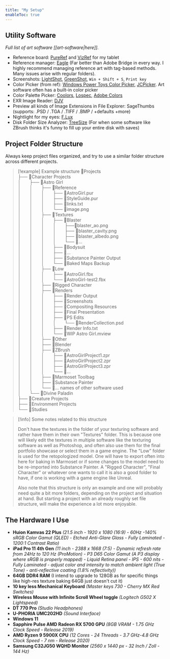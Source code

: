 ```yaml
---
title: "My Setup"
enableToc: true
---
```


## Utility Software
_Full list of art software [[art-software|here]]._

- Reference board: [PureRef](https://www.pureref.com/) and [VizRef](https://vizref.com/) for my tablet
- Reference manager: [Eagle](https://en.eagle.cool/) (Far better than Adobe Bridge in every way. I highly recommend managing reference art with tag-based methods. Many issues arise with regular folders). 
- Screenshots: [LightShot](https://app.prntscr.com/en/index.html), [GreenShot](https://getgreenshot.org/), `Win + Shift + S`, `Print key`
- Color Picker (from ref): [Windows Power Toys Color Picker](https://learn.microsoft.com/en-us/windows/powertoys/color-picker), [JCPicker](https://annystudio.com/software/colorpicker/). Art software often has a built-in color picker
- Color Palette Picker: [Coolors](https://coolors.co/), [Lospec](https://lospec.com/palette-list), [Adobe Colors](https://color.adobe.com/create/color-wheel)
- EXR Image Reader: [DJV](https://darbyjohnston.github.io/DJV/)
- Preview all kinds of Image Extensions in File Explorer: SageThumbs (supports: .PSD / .TGA / .TIFF / .BMP / +defaults +more)
- Nightlight for my eyes: [F.Lux](https://justgetflux.com/)
- Disk Folder Size Analyzer: [TreeSize](https://treesize.net/) (For when some software like ZBrush thinks it's funny to fill up your entire disk with saves)

## Project Folder Structure
Always keep project files organized, and try to use a similar folder structure across different projects.

>[!example] Example structure
>📂Projects<br>
>├── 📂Character Projects<br>
>│&emsp;&emsp;├── 📂Astro Girl<br>
>│&emsp;&emsp;│&emsp;&emsp;├── 📂Reference<br>
>│&emsp;&emsp;│&emsp;&emsp;│&emsp;&emsp;├── 📄AstroGirl.pur<br>
>│&emsp;&emsp;│&emsp;&emsp;│&emsp;&emsp;├── 📄StyleGuide.pur<br>
>│&emsp;&emsp;│&emsp;&emsp;│&emsp;&emsp;├── 📄links.txt<br>
>│&emsp;&emsp;│&emsp;&emsp;│&emsp;&emsp;└── 📄image.png<br>
>│&emsp;&emsp;│&emsp;&emsp;├── 📂Textures<br>
>│&emsp;&emsp;│&emsp;&emsp;│&emsp;&emsp;├── 📂Blaster<br>
>│&emsp;&emsp;│&emsp;&emsp;│&emsp;&emsp;│&emsp;&emsp;├──📄blaster_ao.png<br>
>│&emsp;&emsp;│&emsp;&emsp;│&emsp;&emsp;│&emsp;&emsp;├── 📄blaster_cavity.png<br>
>│&emsp;&emsp;│&emsp;&emsp;│&emsp;&emsp;│&emsp;&emsp;├── 📄blaster_albedo.png<br>
>│&emsp;&emsp;│&emsp;&emsp;│&emsp;&emsp;│&emsp;&emsp;└── 📄...<br>
>│&emsp;&emsp;│&emsp;&emsp;│&emsp;&emsp;├── 📂Bodysuit<br>
>│&emsp;&emsp;│&emsp;&emsp;│&emsp;&emsp;├── 📂...<br>
>│&emsp;&emsp;│&emsp;&emsp;│&emsp;&emsp;├── 📂Substance Painter Output<br>
>│&emsp;&emsp;│&emsp;&emsp;│&emsp;&emsp;└── 📂Baked Maps Backup<br>
>│&emsp;&emsp;│&emsp;&emsp;├── 📂Low<br>
>│&emsp;&emsp;│&emsp;&emsp;│&emsp;&emsp;├── 📄AstroGirl.fbx<br>
>│&emsp;&emsp;│&emsp;&emsp;│&emsp;&emsp;└── 📄AstroGirl-test2.fbx<br>
>│&emsp;&emsp;│&emsp;&emsp;├── 📂Rigged Character<br>
>│&emsp;&emsp;│&emsp;&emsp;├── 📂Renders<br>
>│&emsp;&emsp;│&emsp;&emsp;│&emsp;&emsp;├── 📂Render Output<br>
>│&emsp;&emsp;│&emsp;&emsp;│&emsp;&emsp;├── 📂Screenshots<br>
>│&emsp;&emsp;│&emsp;&emsp;│&emsp;&emsp;├── 📂Compositing Resources<br>
>│&emsp;&emsp;│&emsp;&emsp;│&emsp;&emsp;├── 📂Final Presentation<br>
>│&emsp;&emsp;│&emsp;&emsp;│&emsp;&emsp;├── 📂PS Edits<br>
>│&emsp;&emsp;│&emsp;&emsp;│&emsp;&emsp;│&emsp;&emsp;└── 📄RenderCollection.psd<br>
>│&emsp;&emsp;│&emsp;&emsp;│&emsp;&emsp;├── 📄Render Info.txt<br>
>│&emsp;&emsp;│&emsp;&emsp;│&emsp;&emsp;└── 📄WIP Astro Girl.mview<br>
>│&emsp;&emsp;│&emsp;&emsp;├── 📂Other<br>
>│&emsp;&emsp;│&emsp;&emsp;├── 📂Blender<br>
>│&emsp;&emsp;│&emsp;&emsp;├── 📂ZBrush<br>
>│&emsp;&emsp;│&emsp;&emsp;│&emsp;&emsp;├── 📄AstroGirlProject1.zpr<br>
>│&emsp;&emsp;│&emsp;&emsp;│&emsp;&emsp;├── 📄AstroGirlProject2.zpr<br>
>│&emsp;&emsp;│&emsp;&emsp;│&emsp;&emsp;├── 📄AstroGirlProject3.zpr<br>
>│&emsp;&emsp;│&emsp;&emsp;│&emsp;&emsp;└── 📄...<br>
>│&emsp;&emsp;│&emsp;&emsp;├── 📂Marmoset Toolbag<br>
>│&emsp;&emsp;│&emsp;&emsp;├── 📂Substance Painter<br>
>│&emsp;&emsp;│&emsp;&emsp;└── 📂... names of other software used<br>
>│&emsp;&emsp;└── 📂Divine Paladin<br>
>├── 📂Creature Projects<br>
>├── 📂Environment Projects<br>
>└── 📂Studies

>[!info] Some notes related to this structure
>
>Don't have the textures in the folder of your texturing software and rather have them in their own "Textures" folder. This is because one will likely edit the textures in multiple software like the texturing software as well as Photoshop, and often also use them for the final portfolio showcase or select them in a game engine. The "Low" folder is used for the retopologized model. One will have to export often into here for baking in Marmoset or if some changes to the model need to be re-imported into Substance Painter. A "Rigged Character", "Final Character" or whatever one wants to call it is also a good folder to have, if one is working with a game engine like Unreal.
>
>Also note that this structure is only an example and one will probably need quite a bit more folders, depending on the project and situation at hand. But starting a project with an already roughly set file structure, will make the experience a lot more enjoyable.

## The Hardware I Use
- **Huion Kamvas 22 Plus** _(21.5 inch - 1920 x 1080 (16:9) - 60Hz -140% sRGB Color Gamut (QLED) - Etched Anti-Glare Glass - Fully Laminated - 1200:1 Contrast Ratio)_
- **iPad Pro 11 4th Gen** _(11 inch - 2388 x 1668 (7:5) - Dynamic refresh rate from 24Hz to 120 Hz (ProMotion) - P3 D65 Color Gamut (A P3 display where sRGB is properly mapped) - Liquid Retina panel - IPS - 600 nits - Fully Laminated - adjust color and intensity to match ambient light (True Tone) - anti-reflective coating (1.8% reflectivity))_
- **64GB DDR4 RAM** (I intend to upgrade to 128GB as for specific things like high-res texture baking 64GB just doesn't cut it)
- **10 key less Mechanical Keyboard** _(Master keys 730 - Cherry MX Red Switches)_
- **Wireless Mouse with Infinite Scroll Wheel toggle** _(Logitech G502 X Lightspeed)_
- **DT 770 Pro** _(Studio Headphones)_
- **U-PHORIA UMC202HD** _(Sound Interface)_
- **Windows 11**
- **Sapphire Pulse AMD Radeon RX 5700 GPU** _(8GB VRAM - 1.75 GHz Clock Speed - Release 2019)_
- **AMD Ryzen 9 5900X CPU** _(12 Cores - 24 Threads - 3.7 GHz-4.8 GHz Clock Speed - 7 nm - Release 2020)_
- **Samsung C32JG50 WQHD Monitor** _(2560 x 1440 px - 32 Inch / Zoll - 144 Hz)_